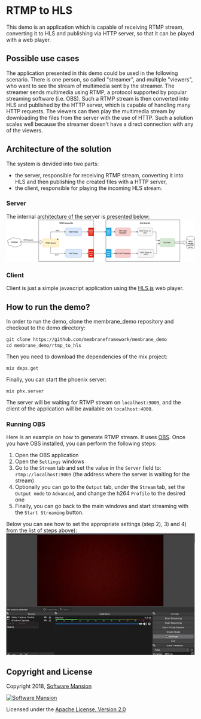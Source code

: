 # RTMP to HLS 
This demo is an application which is capable of receiving RTMP stream, converting it to HLS and publishing via HTTP server, so that it can be played with a web player.

## Possible use cases
The application presented in this demo could be used in the following scenario.
There is one person, so called "streamer", and multiple "viewers", who want to see the stream of multimedia sent by the streamer.
The streamer sends multimedia using RTMP, a protocol supported by popular streaming software (i.e. OBS). Such a RTMP stream is then converted into HLS and published by the HTTP server, which is capable of handling many HTTP requests. The viewers can then play the multimedia stream by downloading the files from the server with the use of HTTP. Such a solution scales well because the streamer doesn't have a direct connection with any of the viewers.

## Architecture of the solution

The system is devided into two parts:
* the server, responsible for receiving RTMP stream, converting it into HLS and then publishing the created files with a HTTP server,
* the client, responsible for playing the incoming HLS stream.

### Server
The internal architecture of the server is presented below:
![Server scheme](doc_assets/RTMP_to_HLS_pipeline.png)



### Client
Client is just a simple javascript application using the [HLS.js](https://github.com/video-dev/hls.js/) web player.

## How to run the demo?
In order to run the demo, clone the membrane_demo repository and checkout to the demo directory:
```
git clone https://github.com/membraneframework/membrane_demo
cd membrane_demo/rtmp_to_hls
```

Then you need to download the dependencies of the mix project:
```
mix deps.get
```

Finally, you can start the phoenix server:
```
mix phx.server
```

The server will be waiting for RTMP stream on `localhost:9009`, and the client of the application will be available on `localhost:4000`.
### Running OBS
Here is an example on how to generate RTMP stream. It uses [OBS](https://obsproject.com).
Once you have OBS installed, you can perform the following steps:
1. Open the OBS application
2. Open the `Settings` windows
3. Go to the `Stream` tab and set the value in the `Server` field to: `rtmp://localhost:9009` (the address where the server is waiting for the stream)
4. Optionally you can go to the `Output` tab, under the `Stream` tab, set the `Output mode` to `Advanced`, and change the h264 `Profile` to the desired one 
5. Finally, you can go back to the main windows and start streaming with the `Start Streaming` button.
   
Below you can see how to set the appropriate settings (step 2), 3) and 4) from the list of steps above):
![OBS settings](doc_assets/OBS_settings.webp)

## Copyright and License

Copyright 2018, [Software Mansion](https://swmansion.com/?utm_source=git&utm_medium=readme&utm_campaign=membrane)

[![Software Mansion](https://membraneframework.github.io/static/logo/swm_logo_readme.png)](https://swmansion.com/?utm_source=git&utm_medium=readme&utm_campaign=membrane)

Licensed under the [Apache License, Version 2.0](LICENSE)